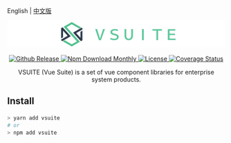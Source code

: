 English | [中文版](README-CN.md)

![logo](brand/logo-lang.png)

<p align="center">
  <a href="https://github.com/vsuite/vsuite">
    <img src="https://img.shields.io/github/release/blackcater/vsuite.svg" alt="Github Release"/>
  </a>
  <a href="https://github.com/vsuite/vsuite">
    <img src="https://img.shields.io/npm/dm/vsuite.svg" alt="Npm Download Monthly"/>
  </a>
  <a href="https://github.com/vsuite/vsuite">
    <img src="https://img.shields.io/github/license/vsuite/vsuite.svg" alt="License"/>
  </a>
  <a href='https://coveralls.io/github/vsuite/vsuite?branch=dev'>
    <img src='https://coveralls.io/repos/github/vsuite/vsuite/badge.svg?branch=dev' alt='Coverage Status' />
  </a>
</p>

<p align="center">VSUITE (Vue Suite) is a set of vue component libraries for enterprise system products.</p>

<h2>Install</h2>

```bash
> yarn add vsuite
# or
> npm add vsuite
```
